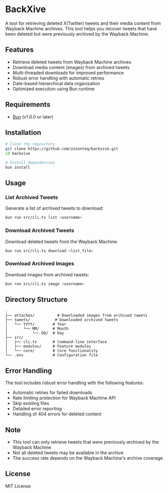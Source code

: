 # BackXive

A tool for retrieving deleted X(Twitter) tweets and their media content from Wayback Machine archives. This tool helps you recover tweets that have been deleted but were previously archived by the Wayback Machine.

## Features

- Retrieve deleted tweets from Wayback Machine archives
- Download media content (images) from archived tweets
- Multi-threaded downloads for improved performance
- Robust error handling with automatic retries
- Date-based hierarchical data organization
- Optimized execution using Bun runtime

## Requirements

- [Bun](https://bun.sh/) (v1.0.0 or later)

## Installation

```bash
# Clone the repository
git clone https://github.com/zozonteq/backxive.git
cd backxive

# Install dependencies
bun install
```

## Usage

### List Archived Tweets

Generate a list of archived tweets to download:

```bash
bun run src/cli.ts list <username>
```

### Download Archived Tweets

Download deleted tweets from the Wayback Machine:

```bash
bun run src/cli.ts download <list_file>
```

### Download Archived Images

Download images from archived tweets:

```bash
bun run src/cli.ts image <username>
```

## Directory Structure

```
.
├── attaches/          # Downloaded images from archived tweets
├── tweets/           # Downloaded archived tweets
│   └── YYYY/        # Year
│       └── MM/      # Month
│           └── DD/  # Day
├── src/
│   ├── cli.ts       # Command-line interface
│   ├── modules/     # Feature modules
│   └── core/        # Core functionality
└── .env             # Configuration file
```

## Error Handling

The tool includes robust error handling with the following features:

- Automatic retries for failed downloads
- Rate limiting protection for Wayback Machine API
- Skip existing files
- Detailed error reporting
- Handling of 404 errors for deleted content

## Note

- This tool can only retrieve tweets that were previously archived by the Wayback Machine
- Not all deleted tweets may be available in the archive
- The success rate depends on the Wayback Machine's archive coverage

## License

MIT License